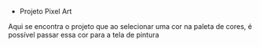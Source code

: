 * Projeto Pixel Art

Aqui se encontra o projeto que ao selecionar uma cor na paleta de cores, é possível passar essa cor para a tela de pintura